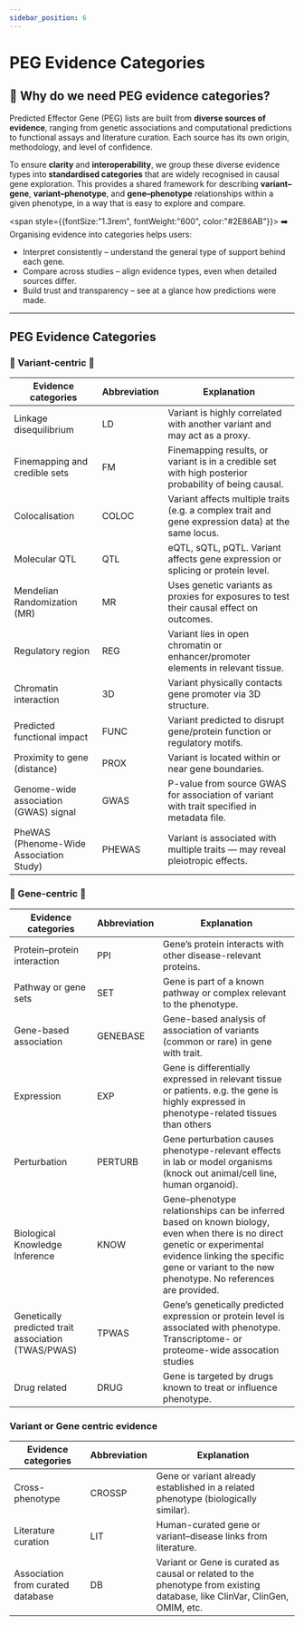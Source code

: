 ```yaml
---
sidebar_position: 6
---
```


# PEG Evidence Categories

## 🌟 Why do we need PEG evidence categories?

Predicted Effector Gene (PEG) lists are built from **diverse sources of evidence**, ranging from genetic associations and computational predictions to functional assays and literature curation. Each source has its own origin, methodology, and level of confidence.

To ensure **clarity** and **interoperability**, we group these diverse evidence types into **standardised categories** that are widely recognised in causal gene exploration. This provides a shared framework for describing **variant–gene**, **variant–phenotype**, and **gene–phenotype** relationships within a given phenotype, in a way that is easy to explore and compare.

<span style={{fontSize:"1.3rem", fontWeight:"600", color:"#2E86AB"}}>
➡️ Organising evidence into categories helps users:
</span>
* Interpret consistently – understand the general type of support behind each gene.
* Compare across studies – align evidence types, even when detailed sources differ.
* Build trust and transparency – see at a glance how predictions were made.

---
## PEG Evidence Categories

### 🔀 Variant-centric 🔀
| Evidence categories| Abbreviation | Explanation |
|-----------------------------------------|--------------|-------------|
| Linkage disequilibrium | LD | Variant is highly correlated with another variant and may act as a proxy. | 
| Finemapping and credible sets | FM | Finemapping results, or variant is in a credible set with high posterior probability of being causal. | 
| Colocalisation | COLOC | Variant affects multiple traits (e.g. a complex trait and gene expression data) at the same locus. |
| Molecular QTL | QTL | eQTL, sQTL, pQTL. Variant affects gene expression or splicing or protein level. |
| Mendelian Randomization (MR) | MR | Uses genetic variants as proxies for exposures to test their causal effect on outcomes.|
| Regulatory region | REG | Variant lies in open chromatin or enhancer/promoter elements in relevant tissue. |
| Chromatin interaction | 3D | Variant physically contacts gene promoter via 3D structure. |
| Predicted functional impact | FUNC | Variant predicted to disrupt gene/protein function or regulatory motifs. | 
| Proximity to gene (distance) | PROX | Variant is located within or near gene boundaries. |
| Genome-wide association (GWAS) signal | GWAS | P-value from source GWAS for association of variant with trait specified in metadata file. |
| PheWAS (Phenome-Wide Association Study) | PHEWAS | Variant is associated with multiple traits — may reveal pleiotropic effects. |

### 🧬 Gene-centric 🧬

| Evidence categories| Abbreviation | Explanation |
|-----------------------------------------|--------------|-------------|
| Protein–protein interaction | PPI | Gene’s protein interacts with other disease-relevant proteins. |
| Pathway or gene sets | SET | Gene is part of a known pathway or complex relevant to the phenotype. |
| Gene-based association | GENEBASE | Gene-based analysis of association of variants (common or rare) in gene with trait. |
| Expression | EXP | Gene is differentially expressed in relevant tissue or patients. e.g. the gene is highly expressed in phenotype-related tissues than others |
| Perturbation | PERTURB | Gene perturbation causes phenotype-relevant effects in lab or model organisms (knock out animal/cell line, human organoid). |
| Biological Knowledge Inference | KNOW | Gene–phenotype relationships can be inferred based on known biology, even when there is no direct genetic or experimental evidence linking the specific gene or variant to the new phenotype. No references are provided. |
| Genetically predicted trait association (TWAS/PWAS) | TPWAS | Gene’s genetically predicted expression or protein level is associated with phenotype. Transcriptome- or proteome-wide assocation studies |
| Drug related | DRUG | Gene is targeted by drugs known to treat or influence phenotype. |


### Variant or Gene centric evidence
| Evidence categories | Abbreviation | Explanation | 
|-----------------------------------------|--------------|-------------|
| Cross-phenotype | CROSSP | Gene or variant already established in a related phenotype (biologically similar). |
| Literature curation | LIT | Human-curated gene or variant–disease links from literature. |
| Association from curated database | DB | Variant or Gene is curated as causal or related to the phenotype from existing database, like ClinVar, ClinGen, OMIM, etc. |